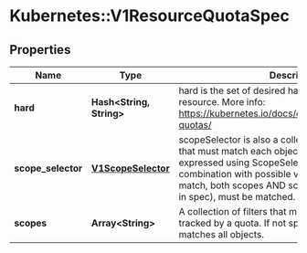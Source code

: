 # Kubernetes::V1ResourceQuotaSpec

## Properties
Name | Type | Description | Notes
------------ | ------------- | ------------- | -------------
**hard** | **Hash&lt;String, String&gt;** | hard is the set of desired hard limits for each named resource. More info: https://kubernetes.io/docs/concepts/policy/resource-quotas/ | [optional] 
**scope_selector** | [**V1ScopeSelector**](V1ScopeSelector.md) | scopeSelector is also a collection of filters like scopes that must match each object tracked by a quota but expressed using ScopeSelectorOperator in combination with possible values. For a resource to match, both scopes AND scopeSelector (if specified in spec), must be matched. | [optional] 
**scopes** | **Array&lt;String&gt;** | A collection of filters that must match each object tracked by a quota. If not specified, the quota matches all objects. | [optional] 



